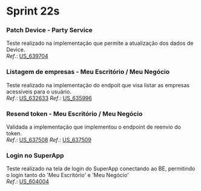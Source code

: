 # Sprint 22s

### Patch Device - Party Service
Teste realizado na implementação que permite a atualização dos dados de Device.</br>
*Ref*.: [US_639704](https://dev.azure.com/tr-ggo/TR%20Fintech/_workitems/edit/639704)

### Listagem de empresas - Meu Escritório / Meu Negócio
Teste realizado na implementação do endpoit que visa listar as empresas acessiveis para o usuário.</br>
*Ref*.: [US_632633](https://dev.azure.com/tr-ggo/TR%20Fintech/_workitems/edit/632633)
*Ref*.: [US_635996](https://dev.azure.com/tr-ggo/TR%20Fintech/_workitems/edit/635996)

### Resend token - Meu Escritório / Meu Negócio
Validada a implementação que implementou o endpoint de reenvio do token.</br>
*Ref*.: [US_637508](https://dev.azure.com/tr-ggo/TR%20Fintech/_workitems/edit/637508)
*Ref*.: [US_637509](https://dev.azure.com/tr-ggo/TR%20Fintech/_workitems/edit/637509)

### Login no SuperApp
Teste realizado na tela de login do SuperApp conectando ao BE, permitindo o login tanto do 'Meu Escritório' e 'Meu Negócio'</br>
*Ref*.: [US_604004](https://dev.azure.com/tr-ggo/TR%20Fintech/_workitems/edit/604004)